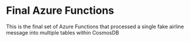 # Final Azure Functions

This is the final set of Azure Functions that processed a single fake airline message into multiple tables within CosmosDB